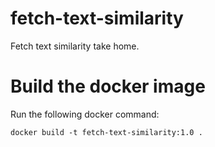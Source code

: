 # fetch-text-similarity
Fetch text similarity take home.


# Build the docker image
Run the following docker command:
```
docker build -t fetch-text-similarity:1.0 .
```